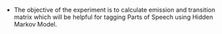 - The objective of the experiment is to calculate emission and transition matrix which will be helpful for tagging Parts of Speech using Hidden Markov Model.